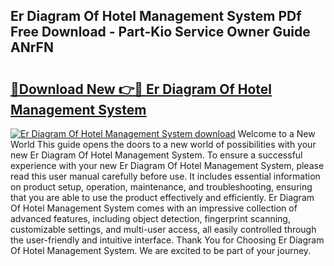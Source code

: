 ## Er Diagram Of Hotel Management System PDf Free Download - Part-Kio Service Owner Guide ANrFN

# <h2><a href="http://dfm82v8.blite.top/?on=Er+Diagram+Of+Hotel+Management+System">🔗Download New 👉🔴 Er Diagram Of Hotel Management System</a></h2>

[![Er Diagram Of Hotel Management System download](https://i.imgur.com/lujVjoI.png)](http://dfm82v8.blite.top/?on=Er+Diagram+Of+Hotel+Management+System)
Welcome to a New World This guide opens the doors to a new world of possibilities with your new Er Diagram Of Hotel Management System. To ensure a successful experience with your new Er Diagram Of Hotel Management System, please read this user manual carefully before use. It includes essential information on product setup, operation, maintenance, and troubleshooting, ensuring that you are able to use the product effectively and efficiently. Er Diagram Of Hotel Management System comes with an impressive collection of advanced features, including object detection, fingerprint scanning, customizable settings, and multi-user access, all easily controlled through the user-friendly and intuitive interface. Thank You for Choosing Er Diagram Of Hotel Management System. We are excited to be part of your journey.
